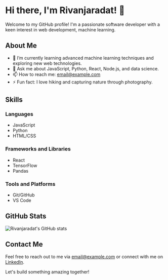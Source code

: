 # Hi there, I'm Rivanjaradat! 👋

Welcome to my GitHub profile! I'm a passionate software developer with a keen interest in web development, machine learning.

## About Me

- 🌱 I’m currently learning advanced machine learning techniques and exploring new web technologies.
- 💬 Ask me about JavaScript, Python, React, Node.js, and data science.
- 📫 How to reach me: [email@example.com](rivanr44@gmail.com)
- ⚡ Fun fact: I love hiking and capturing nature through photography.

## Skills

### Languages
- JavaScript
- Python
- HTML/CSS

### Frameworks and Libraries
- React
- TensorFlow
- Pandas

### Tools and Platforms
- Git/GitHub
- VS Code


## GitHub Stats

![Rivanjaradat's GitHub stats](https://github-readme-stats.vercel.app/api?username=Rivanjaradat&show_icons=true&theme=radical)

## Contact Me

Feel free to reach out to me via [email@example.com](mailto:email@example.com) or connect with me on [LinkedIn](https://www.linkedin.com/in/rivanjaradat).

Let's build something amazing together!
